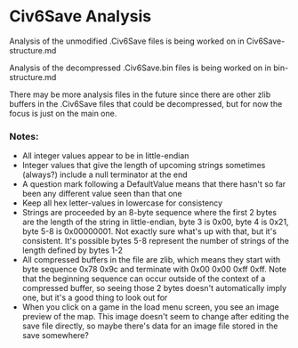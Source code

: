 # Civ6Save Analysis

Analysis of the unmodified .Civ6Save files is being worked on in Civ6Save-structure.md

Analysis of the decompressed .Civ6Save.bin files is being worked on in bin-structure.md

There may be more analysis files in the future since there are other zlib buffers in the .Civ6Save files that could be decompressed, but for now the focus is just on the main one.

### Notes:
* All integer values appear to be in little-endian
* Integer values that give the length of upcoming strings sometimes (always?) include a null terminator at the end
* A question mark following a DefaultValue means that there hasn't so far been any different value seen than that one
* Keep all hex letter-values in lowercase for consistency
* Strings are proceeded by an 8-byte sequence where the first 2 bytes are the length of the string in little-endian, byte 3 is 0x00, byte 4 is 0x21, byte 5-8 is 0x00000001. Not exactly sure what's up with that, but it's consistent. It's possible bytes 5-8 represent the number of strings of the length defined by bytes 1-2
* All compressed buffers in the file are zlib, which means they start with byte sequence 0x78 0x9c and terminate with 0x00 0x00 0xff 0xff. Note that the beginning sequence can occur outside of the context of a compressed buffer, so seeing those 2 bytes doesn't automatically imply one, but it's a good thing to look out for
* When you click on a game in the load menu screen, you see an image preview of the map. This image doesn't seem to change after editing the save file directly, so maybe there's data for an image file stored in the save somewhere?